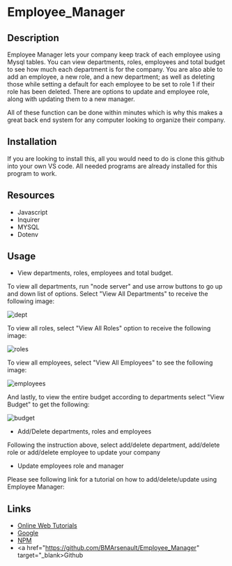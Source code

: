 # Employee_Manager

## Description

Employee Manager lets your company keep track of each employee using Mysql tables.  You can view departments, roles, employees and total budget to see how much each department is for the company.  You are also able to add an employee, a new role, and a new department; as well as deleting those while setting a default for each employee to be set to role 1 if their role has been deleted.  There are options to update and employee role, along with updating them to a new manager.

All of these function can be done within minutes which is why this makes a great back end system for any computer looking to organize their company.

## Installation

If you are looking to install this, all you would need to do is clone this github into your own VS code.  All needed programs are already installed for this program to work.

## Resources

* Javascript
* Inquirer
* MYSQL
* Dotenv

## Usage

* View departments, roles, employees and total budget.

To view all departments, run "node server" and use arrow buttons to go up and down list of options.  Select "View All Departments" to receive the following image:

![dept](https://user-images.githubusercontent.com/89749979/147411994-bb581783-59d9-4979-bd3c-9cf0b907efcd.png)

To view all roles, select "View All Roles" option to receive the following image:

![roles](https://user-images.githubusercontent.com/89749979/147412020-56c6bfdf-e8b3-4ddf-b83d-6b71ef63afec.png)

To view all employees, select "View All Employees" to see the following image:

![employees](https://user-images.githubusercontent.com/89749979/147412041-0b2e8302-701d-45f1-960f-99e940b1f703.png)

And lastly, to view the entire budget according to departments select "View Budget" to get the following:

![budget](https://user-images.githubusercontent.com/89749979/147412068-9bfaa0c6-20b7-4c86-b16a-afa629287769.png)

* Add/Delete departments, roles and employees

Following the instruction above, select add/delete department, add/delete role or add/delete employee to update your company

* Update employees role and manager

Please see following link for a tutorial on how to add/delete/update using Employee Manager: 

## Links

* <a href="https://w3schools.com" target="_blank">Online Web Tutorials</a>
* <a href="https://google.com" target="_blank">Google</a>
* <a href="https://npmjs.com" target="_blank">NPM</a>
* <a href="https://github.com/BMArsenault/Employee_Manager" target="_blank>Github</a>
